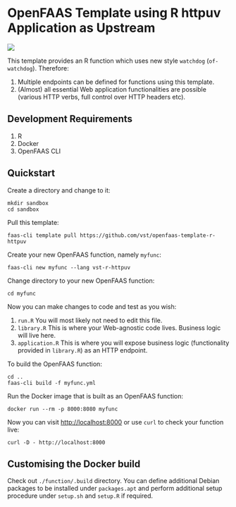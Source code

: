 # OpenFAAS Template using R httpuv Application as Upstream

![](https://img.shields.io/github/v/release/vst/openfaas-templates)

This template provides an R function which uses new style
`watchdog` (`of-watchdog`). Therefore:

1. Multiple endpoints can be defined for functions using this template.
2. (Almost) all essential Web application functionalities are possible
   (various HTTP verbs, full control over HTTP headers etc).

## Development Requirements

1. R
2. Docker
3. OpenFAAS CLI

## Quickstart

Create a directory and change to it:

```
mkdir sandbox
cd sandbox
```

Pull this template:

```
faas-cli template pull https://github.com/vst/openfaas-template-r-httpuv
```

Create your new OpenFAAS function, namely `myfunc`:

```
faas-cli new myfunc --lang vst-r-httpuv
```

Change directory to your new OpenFAAS function:

```
cd myfunc
```

Now you can make changes to code and test as you wish:

1. `run.R` You will most likely not need to edit this file.
2. `library.R` This is where your Web-agnostic code lives. Business
   logic will live here.
3. `application.R` This is where you will expose business logic
   (functionality provided in `library.R`) as an HTTP endpoint.

To build the OpenFAAS function:

```
cd ..
faas-cli build -f myfunc.yml
```

Run the Docker image that is built as an OpenFAAS function:

```
docker run --rm -p 8000:8080 myfunc
```

Now you can visit [http://localhost:8000](http://localhost:8000) or
use `curl` to check your function live:

```
curl -D - http://localhost:8000
```

## Customising the Docker build

Check out `./function/.build` directory. You can define additional
Debian packages to be installed under `packages.apt` and perform
additional setup procedure under `setup.sh` and `setup.R` if required.
